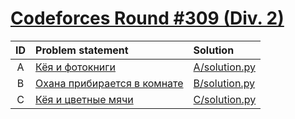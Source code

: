 # [Codeforces Round #309 (Div. 2)](http://codeforces.com/contest/554)

| ID  | Problem statement                                                                                 | Solution                           |
|:---:|:--------------------------------------------------------------------------------------------------|:-----------------------------------|
|  A  | [Кёя и фотокниги                                   ](http://codeforces.com/contest/554/problem/A) | [A/solution.py](A/solution.py)     |
|  B  | [Охана прибирается в комнате                       ](http://codeforces.com/contest/554/problem/B) | [B/solution.py](B/solution.py)     |
|  C  | [Кёя и цветные мячи                                ](http://codeforces.com/contest/554/problem/C) | [C/solution.py](C/solution.py)     |
